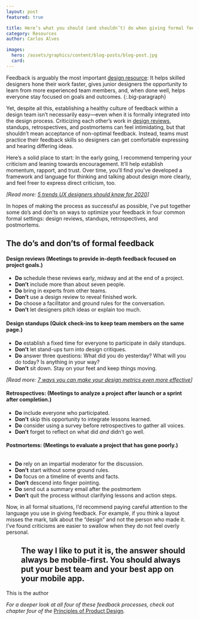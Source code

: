 ```yaml
---
layout: post
featured: true

title: Here’s what you should (and shouldn’t) do when giving formal feedback
category: Resources
author: Carlos Alves

images:
  hero: /assets/graphics/content/blog-posts/blog-post.jpg
  card:
---
```



Feedback is arguably the most important <a href="/inside-design/7-free-resources-every-product-designer-needs/" target="_self" rel="">design resource</a>: It helps skilled designers hone their work faster, gives junior designers the opportunity to learn from more experienced team members, and, when done well, helps everyone stay focused on goals and outcomes.
{:.big-paragraph}

<p>Yet, despite all this, establishing a healthy culture of feedback within a design team isn’t necessarily easy—even when it is formally integrated into the design process. Criticizing each other’s work in <a href="/inside-design/how-to-run-design-reviews/" target="_self" rel="">design reviews</a>, standups, retrospectives, and postmortems can feel intimidating, but that shouldn’t mean acceptance of non-optimal feedback. Instead, teams must practice their feedback skills so designers can get comfortable expressing and hearing differing ideas.</p>
<p>Here’s a solid place to start: In the early going, I recommend tempering your criticism and leaning towards encouragement. It’ll help establish momentum, rapport, and trust. Over time, you’ll find you’ve developed a framework and language for thinking and talking about design more clearly, and feel freer to express direct criticism, too.</p>
<p><em>[Read more: <a href="/inside-design/2020-design-trends/" target="_self" rel="">5 trends UX designers should know for 2020</a>]</em></p>
<p>In hopes of making the process as successful as possible, I’ve put together some do’s and don’ts on ways to optimize your feedback in four common formal settings: design reviews, standups, retrospectives, and postmortems.</p>
<h2>The do’s and don’ts of formal feedback</h2>
<h4>Design reviews (Meetings to p<strong>rovide in-depth feedback focused on project goals.)</strong></h4>
<ul>
  <li><strong>Do</strong> schedule these reviews early, midway and at the end of a project.</li>
  <li><strong>Don’t</strong> include more than about seven people.</li>
  <li><strong>Do</strong> bring in experts from other teams.</li>
  <li><strong>Don’t</strong> use a design review to reveal finished work.</li>
  <li><strong>Do</strong> choose a facilitator and ground rules for the conversation.</li>
  <li><strong>Don’t</strong> let designers pitch ideas or explain too much.</li>
</ul>
<h4>Design standups (Quick check-ins to keep team members on the same page.)</h4>
<ul>
  <li><strong>Do</strong> establish a fixed time for everyone to participate in daily standups.</li>
  <li><strong>Don’t</strong> let stand-ups turn into design critiques.</li>
  <li><strong>Do</strong> answer three questions: What did you do yesterday? What will you do today? Is anything in your way?</li>
  <li><strong>Don’t</strong> sit down. Stay on your feet and keep things moving.</li>
</ul>
<p><em>[Read more: <a href="/inside-design/design-metrics-effective/" target="_self" rel="">7 ways you can make your design metrics even more effective</a>]</em></p>
<h4>Retrospectives: (Meetings to analyze&nbsp;a project after launch or a sprint after completion.)</h4>
<ul>
  <li><strong>Do</strong> include everyone who participated.</li>
  <li><strong>Don’t</strong> skip this opportunity to integrate lessons learned.</li>
  <li><strong>Do</strong> consider using a survey before retrospectives to gather all voices.</li>
  <li><strong>Don’t</strong> forget to reflect on what did <em>and</em> didn’t go well.</li>
</ul>
<h4>Postmortems: (Meetings to evaluate a project that has gone poorly.)</h4>
<figure>
  <img src="/assets/graphics/content/blog-posts/yura.jpg" alt="">
</figure>

<ul>
  <li><strong>Do</strong> rely on an impartial moderator for the discussion.</li>
  <li><strong>Don’t</strong> start without some ground rules.</li>
  <li><strong>Do</strong> focus on a timeline of events and facts.</li>
  <li><strong>Don’t</strong> descend into finger pointing.</li>
  <li><strong>Do</strong> send out a summary email after the postmortem</li>
  <li><strong>Don’t</strong> quit the process without clarifying lessons and action steps.</li>
</ul>
<p>Now, in all formal situations, I’d recommend paying careful attention to the language you use in giving feedback. For example, if you think a layout misses the mark, talk about the “design” and not the person who made it. I’ve found criticisms are easier to swallow when they do not feel overly personal.</p>

<dl class="blog-quote">
  <dd><h2>The way I like to put it is, the answer should always be mobile-first. You should always put your best team and your best app on your mobile app.</h2></dd>
  <dt><p>This is the author</p></dt>
</dl>



<p><em>For a deeper look at all four of these feedback processes, check out chapter four of the </em><a href="https://www.designbetter.co/principles-of-product-design/show-and-tell">Principles of Product Design</a><em>.</em></p>
